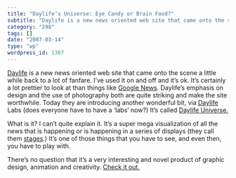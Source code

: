 ```yaml
---
title: "Daylife’s Universe: Eye Candy or Brain Food?"
subtitle: "Daylife is a new news oriented web site that came onto the scene a little ..."
category: "298"
tags: []
date: "2007-03-14"
type: "wp"
wordpress_id: 1307
---
```

[Daylife](http://www.daylife.com) is a new news oriented web site that came onto the scene a little while back to a lot of fanfare. I’ve used it on and off and it’s ok. It’s certainly a lot prettier to look at than things like [Google News](http://news.google.com/nwshp?ned=). Daylife’s emphasis on design and the use of photography both are quite striking and make the site worthwhile.
Today they are introducing another wonderful bit, via [Daylife](http://www.daylife.com/labs) Labs (does everyone have to have a ‘labs’ now?) It’s called [Daylife Universe.](http://universe.daylife.com/) 

What is it? I can’t quite explain it. It’s a super mega visualization of all the news that is happening or is happening in a series of displays (they call them [stages](http://universe.daylife.com/stages.html).) It’s one of those things that you have to see, and even then, you have to play with. 

There’s no question that it’s a very interesting and novel product of graphic design, animation and creativity. [Check it out.](http://universe.daylife.com/)
